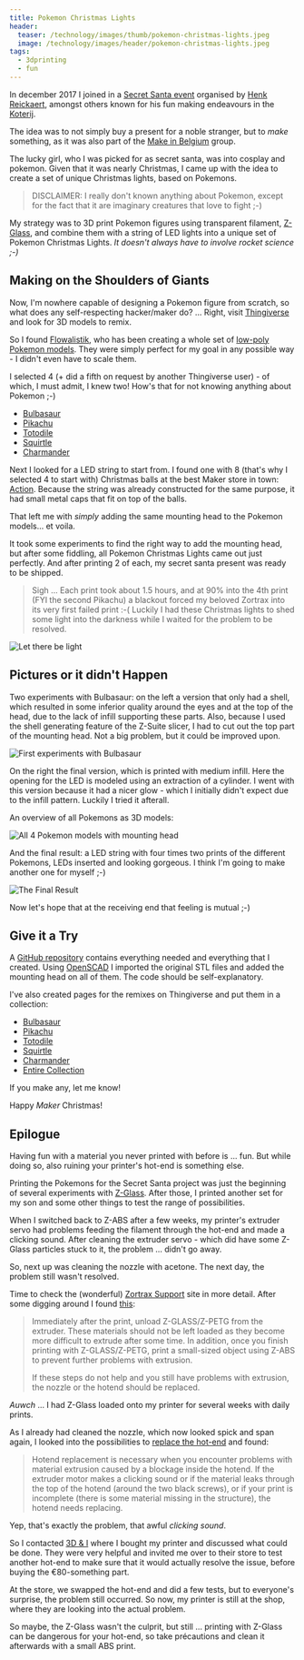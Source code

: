 ```yaml
---
title: Pokemon Christmas Lights
header:
  teaser: /technology/images/thumb/pokemon-christmas-lights.jpeg
  image: /technology/images/header/pokemon-christmas-lights.jpeg
tags:
  - 3dprinting
  - fun
---
```


In december 2017 I joined in a [Secret Santa event](https://www.facebook.com/events/189537648284407/) organised by [Henk Reickaert](http://www.henkrijckaert.be), amongst others known for his fun making endeavours in the [Koterij](http://www.koterij.be).

The idea was to not simply buy a present for a noble stranger, but to _make_ something, as it was also part of the [Make in Belgium](https://www.facebook.com/groups/makeinbelgium/) group.

The lucky girl, who I was picked for as secret santa, was into cosplay and pokemon. Given that it was nearly Christmas, I came up with the idea to create a set of unique Christmas lights, based on Pokemons.

> DISCLAIMER: I really don't known anything about Pokemon, except for the fact that it are imaginary creatures that love to fight ;-)

My strategy was to 3D print Pokemon figures using transparent filament, [Z-Glass](https://store.zortrax.com/m200-z-glass), and combine them with a string of LED lights into a unique set of Pokemon Christmas Lights. _It doesn't always have to involve rocket science ;-)_

## Making on the Shoulders of Giants

Now, I'm nowhere capable of designing a Pokemon figure from scratch, so what does any self-respecting hacker/maker do? ... Right, visit [Thingiverse](https://www.thingiverse.com) and look for 3D models to remix.

So I found [Flowalistik](https://www.thingiverse.com/FLOWALISTIK/about), who has been creating a whole set of [low-poly Pokemon models](https://www.thingiverse.com/FLOWALISTIK/collections/low-poly-pokemon). They were simply perfect for my goal in any possible way - I didn't even have to scale them.

I selected 4 (+ did a fifth on request by another Thingiverse user) - of which, I must admit, I knew two! How's that for not knowing anything about Pokemon ;-)

* [Bulbasaur](https://www.thingiverse.com/thing:327753)
* [Pikachu](https://www.thingiverse.com/thing:376601)
* [Totodile](https://www.thingiverse.com/thing:341719)
* [Squirtle](https://www.thingiverse.com/thing:319413)
* [Charmander](https://www.thingiverse.com/thing:323038)

Next I looked for a LED string to start from. I found one with 8 (that's why I selected 4 to start with) Christmas balls at the best Maker store in town: [Action](https://www.action.com/nl-be/moment/kerst-decoratie/). Because the string was already constructed for the same purpose, it had small metal caps that fit on top of the balls.

That left me with _simply_ adding the same mounting head to the Pokemon models... et voila.

It took some experiments to find the right way to add the mounting head, but after some fiddling, all Pokemon Christmas Lights came out just perfectly. And after printing 2 of each, my secret santa present was ready to be shipped.

> Sigh ... Each print took about 1.5 hours, and at 90% into the 4th print (FYI the second Pikachu) a blackout forced my beloved Zortrax into its very first failed print :-( Luckily I had these Christmas lights to shed some light into the darkness while I waited for the problem to be resolved.

![Let there be light](images/thumb/pokemon-christmas-lights-blackout.jpeg)

## Pictures or it didn't Happen

Two experiments with Bulbasaur: on the left a version that only had a shell, which resulted in some inferior quality around the eyes and at the top of the head, due to the lack of infill supporting these parts. Also, because I used the shell generating feature of the Z-Suite slicer, I had to cut out the top part of the mounting head. Not a big problem, but it could be improved upon.

![First experiments with Bulbasaur](images/thumb/pokemon-christmas-lights-bulbasaur-experiments.jpeg)

On the right the final version, which is printed with medium infill. Here the opening for the LED is modeled using an extraction of a cylinder. I went with this version because it had a nicer glow - which I initially didn't expect due to the infill pattern. Luckily I tried it afterall.

An overview of all Pokemons as 3D models:

![All 4 Pokemon models with mounting head](images/full/pokemon-christmas-lights-model.png)

And the final result: a LED string with four times two prints of the different Pokemons, LEDs inserted and looking gorgeous. I think I'm going to make another one for myself ;-)

![The Final Result](images/thumb/pokemon-christmas-lights-more.jpeg)

Now let's hope that at the receiving end that feeling is mutual ;-)

## Give it a Try

A [GitHub repository](https://github.com/christophevg/PokemonChristmasLights) contains everything needed and everything that I created. Using [OpenSCAD](http://www.openscad.org) I imported the original STL files and added the mounting head on all of them. The code should be self-explanatory.

I've also created pages for the remixes on Thingiverse and put them in a collection:

* [Bulbasaur](https://www.thingiverse.com/thing:2692444)
* [Pikachu](https://www.thingiverse.com/thing:2692445)
* [Totodile](https://www.thingiverse.com/thing:2692446)
* [Squirtle](https://www.thingiverse.com/thing:2692449)
* [Charmander](https://www.thingiverse.com/thing:2697678)
* [Entire Collection](https://www.thingiverse.com/christophevg/collections/pokemon-christmas-lights)

If you make any, let me know!

Happy _Maker_ Christmas!

## Epilogue

Having fun with a material you never printed with before is ... fun. But while doing so, also ruining your printer's hot-end is something else.

Printing the Pokemons for the Secret Santa project was just the beginning of several experiments with [Z-Glass](https://store.zortrax.com/m200-z-glass). After those, I printed another set for my son and some other things to test the range of possibilities.

When I switched back to Z-ABS after a few weeks, my printer's extruder servo had problems feeding the filament through the hot-end and made a clicking sound. After cleaning the extruder servo - which did have some Z-Glass particles stuck to it, the problem ... didn't go away.

So, next up was cleaning the nozzle with acetone. The next day, the problem still wasn't resolved.

Time to check the (wonderful)  [Zortrax Support](http://support.zortrax.com) site in more detail. After some digging around I found [this](http://support.zortrax.com/printing-tips-m200/#step_8):

> Immediately after the print, unload Z-GLASS/Z-PETG from the extruder. These materials should not be left loaded as they become more difficult to extrude after some time. In addition, once you finish printing with Z-GLASS/Z-PETG, print a small-sized object using Z-ABS to prevent further problems with extrusion.
>
> If these steps do not help and you still have problems with extrusion, the nozzle or the hotend should be replaced.

_Auwch_ ... I had Z-Glass loaded onto my printer for several weeks with daily prints.

As I already had cleaned the nozzle, which now looked spick and span again, I looked into the possibilities to [replace the hot-end](http://support.zortrax.com/hotend-replacement/) and found:

> Hotend replacement is necessary when you encounter problems with material extrusion caused by a blockage inside the hotend. If the extruder motor makes a clicking sound or if the material leaks through the top of the hotend (around the two black screws), or if your print is incomplete (there is some material missing in the structure), the hotend needs replacing.

Yep, that's exactly the problem, that awful _clicking sound_.

So I contacted [3D & I](http://3dprintingwinkel.be) where I bought my printer and discussed what could be done. They were very helpful and invited me over to their store to test another hot-end to make sure that it would actually resolve the issue, before buying the &euro;80-something part. 

At the store, we swapped the hot-end and did a few tests, but to everyone's surprise, the problem still occurred. So now, my printer is still at the shop, where they are looking into the actual problem.

So maybe, the Z-Glass wasn't the culprit, but still ... printing with Z-Glass can be dangerous for your hot-end, so take précautions and clean it afterwards with a small ABS print.
